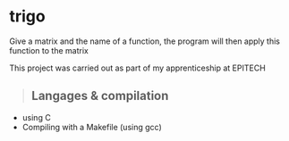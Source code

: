 # trigo

Give a matrix and the name of a function, the program will then apply this function to the matrix

This project was carried out as part of my apprenticeship at EPITECH


>## Langages & compilation

* using C
* Compiling with a Makefile (using gcc)
